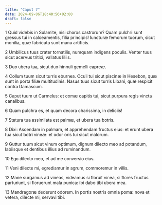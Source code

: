 ```yaml
---
title: "Caput 7"
date: 2024-09-06T18:40:56+02:00
draft: false
---
```




1 Quid videbis in Sulamite, nisi choros castrorum? Quam pulchri sunt gressus tui in calceamentis, filia principis! Iuncturæ femorum tuorum, sicut monilia, quæ fabricata sunt manu artificis.

2 Umbilicus tuus crater tornatilis, numquam indigens poculis. Venter tuus sicut acervus tritici, vallatus liliis.

3 Duo ubera tua, sicut duo hinnuli gemelli capreæ.

4 Collum tuum sicut turris eburnea. Oculi tui sicut piscinæ in Hesebon, quæ sunt in porta filiæ multitudinis. Nasus tuus sicut turris Libani, quæ respicit contra Damascum.

5 Caput tuum ut Carmelus: et comæ capitis tui, sicut purpura regis vincta canalibus.

6 Quam pulchra es, et quam decora charissima, in deliciis!

7 Statura tua assimilata est palmæ, et ubera tua botris.

8 Dixi: Ascendam in palmam, et apprehendam fructus eius: et erunt ubera tua sicut botri vineæ: et odor oris tui sicut malorum.

9 Guttur tuum sicut vinum optimum, dignum dilecto meo ad potandum, labiisque et dentibus illius ad ruminandum.

10 Ego dilecto meo, et ad me conversio eius.

11 Veni dilecte mi, egrediamur in agrum, commoremur in villis.

12 Mane surgamus ad vineas, videamus si floruit vinea, si flores fructus parturiunt, si floruerunt mala punica: ibi dabo tibi ubera mea.

13 Mandragoræ dederunt odorem. In portis nostris omnia poma: nova et vetera, dilecte mi, servavi tibi.

